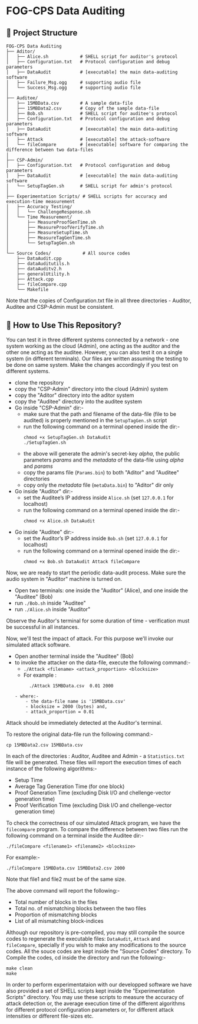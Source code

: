 # FOG-CPS Data Auditing

## 📁 Project Structure

```
FOG-CPS Data Auditing
├── Aditor/              
│   ├── Alice.sh            # SHELL script for auditor's protocol    
│   ├── Configuration.txt   # Protocol configuration and debug parameters
│   ├── DataAudit           # [executable] the main data-auditing software
│   ├── Failure_Msg.ogg     # supporting audio file 
│   └── Success_Msg.ogg     # supporting audio file
│
├── Auditee/              
│   ├── 15MBData.csv        # A sample data-file 
│   ├── 15MBData2.csv       # Copy of the sample data-file
│   ├── Bob.sh              # SHELL script for auditee's protocol 
│   ├── Configuration.txt   # Protocol configuration and debug parameters
│   ├── DataAudit           # [executable] the main data-auditing software
│   ├── Attack              # [executable] the attack-software
│   └── fileCompare         # [executable] software for comparing the difference between two data-files
│
├── CSP-Admin/              
│   ├── Configuration.txt   # Protocol configuration and debug parameters
│   ├── DataAudit           # [executable] the main data-auditing software
│   └── SetupTagGen.sh      # SHELL script for admin's protocol
│
├── Experimentation Scripts/ # SHELL scripts for accuracy and execution-time measurement
│   ├── Accuracy Testing/
│   │   └── ChallengeResponse.sh
│   └── Time Measurement/
│       ├── MeasureProofGenTime.sh
│       ├── MeasureProofVerifyTime.sh
│       ├── MeasureSetupTime.sh
│       ├── MeasureTagGenTime.sh
│       └── SetupTagGen.sh
│
└── Source Codes/            # All source codes
    ├── DataAudit.cpp
    ├── dataAuditutils.h
    ├── dataAuditv2.h
    ├── generalUtility.h
    ├── Attack.cpp
    ├── fileCompare.cpp    
    └── Makefile

```
Note that the copies of Configuration.txt file in all three directories - Auditor, Auditee and CSP-Admin must be consistent.

## 🚀 How to Use This Repository?
You can test it in three different systems connected by a network - one system working as the cloud (Admin), one acting as the auditor and the other one acting as the auditee. However, you can also test it on a single system (in different terminals). Our files are written assuming the testing to be done on same system. Make the changes accordingly if you test on different systems.

- clone the repository
- copy the "CSP-Admin" directory into the cloud (Admin) system
- copy the "Aditor" directory into the aditor system
- copy the "Auditee" directory into the auditee system
- Go inside "CSP-Admin" dir:-
    - make sure that the path and filename of the data-file (file to be audited) is properly mentioned in the  `SetupTagGen.sh` script
    - run the following command on a terminal opened inside the dir:-
      ```
      chmod +x SetupTagGen.sh DataAudit
      ./SetupTagGen.sh
      ```
    - the above will generate the admin's secret-key *alpha*, the public parameters *params* and the *metadata* of the data-file using *alpha* and *params*
    - copy the params file (`Params.bin`) to both "Aditor" and "Auditee" directories
    - copy only the *metadata* file (`metaData.bin`) to "Aditor" dir only
- Go inside "Auditor" dir:-
    - set the Auditee’s IP address inside `Alice.sh` (set `127.0.0.1` for localhost)
    - run the following command on a terminal opened inside the dir:-
      ```
      chmod +x Alice.sh DataAudit
      ```
- Go inside "Auditee" dir:-
    - set the Auditor’s IP address inside `Bob.sh` (set `127.0.0.1` for localhost)
    - run the following command on a terminal opened inside the dir:-
      ```
      chmod +x Bob.sh DataAudit Attack fileCompare
      ```


Now, we are ready to start the periodic data-audit process. Make sure the audio system in "Auditor" machine is turned on.

- Open two terminals: one inside the "Auditor" (Alice), and one inside the "Auditee" (Bob)
- run `./Bob.sh` inside "Auditee"
- run `./Alice.sh` inside "Auditor"

Observe the Auditor's terminal for some duration of time - verification must be successful in all instances. 

Now, we'll test the impact of attack. For this purpose we'll invoke our simulated attack software.

- Open another terminal inside the "Auditee" (Bob)
- to invoke the attacker on the data-file, execute the following command:-
    - `./Attack <filename> <attack_proportion> <blocksize>` 
    - For example :
      ```
        ./Attack 15MBData.csv  0.01 2000
    ```
    - where:-
        - the data-file name is '15MBData.csv'
        - blocksize = 2000 (bytes) and,
        - attack_proportion = 0.01

Attack should be immediately detected at the Auditor's terminal. 

To restore the original data-file run the following command:-

 `cp 15MBData2.csv 15MBData.csv`


In each of the directories : Auditor, Auditee and Admin - a `Statistics.txt` file will be generated. These files will report the  execution times of each instance of the following algorithms:-

- Setup Time
- Average Tag Generation Time (for one block) 
- Proof Generation Time (excluding Disk I/O and chellenge-vector generation time)
- Proof Verification Time (excluding Disk I/O and chellenge-vector generation time)

To check the correctness of our simulated Attack program, we have the `filecompare` program. To compare the difference between two files run the following command on a terminal inside the Auditee dir:-
```
./fileCompare <filename1> <filename2> <blocksize>
```


For example:-
```
./fileCompare 15MBData.csv 15MBData2.csv 2000
```
Note that file1 and file2 must be of the same size.

The above command will report the following:-
- Total number of blocks in the files
- Total no. of mismatching blocks between the two files
- Proportion of mismatching blocks 
- List of all mismatching block-indices

Although our repository is pre-compiled, you may still compile the source codes to regenerate the executable files: `DataAudit`, `Attack` and `fileCompare`, specially if you wish to make any modifications to the source codes. All the souce codes are kept inside the "Source Codes" directory. To Compile the codes, cd inside the directory and run the following:-
```
make clean
make
```

In order to perform experimentataion with our developped software we have also provided a set of SHELL scripts kept inside the "Experimentation Scripts" directory. You may use these scripts to measure the accuracy of attack detection or, the average execution time of the different algorithms for different protocol configuration parameters or, for different attack intensities or different file-sizes etc.
